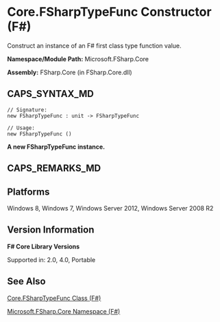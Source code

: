 # Core.FSharpTypeFunc Constructor (F#)

Construct an instance of an F# first class type function value.

**Namespace/Module Path:** Microsoft.FSharp.Core

**Assembly:** FSharp.Core (in FSharp.Core.dll)


## CAPS_SYNTAX_MD

```
// Signature:
new FSharpTypeFunc : unit -> FSharpTypeFunc

// Usage:
new FSharpTypeFunc ()
```
**A new FSharpTypeFunc instance.**
## CAPS_REMARKS_MD

## Platforms
Windows 8, Windows 7, Windows Server 2012, Windows Server 2008 R2


## Version Information
**F# Core Library Versions**

Supported in: 2.0, 4.0, Portable




## See Also
[Core.FSharpTypeFunc Class &#40;F&#35;&#41;](Core.FSharpTypeFunc+Class+%28F%23%29.md)

[Microsoft.FSharp.Core Namespace &#40;F&#35;&#41;](Microsoft.FSharp.Core+Namespace+%28F%23%29.md)

